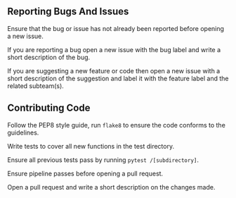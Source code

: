 ## Reporting Bugs And Issues

Ensure that the bug or issue has not already been reported before opening a new issue.

If you are reporting a bug open a new issue with the bug label and write a short description of the bug.

If you are suggesting a new feature or code then open a new issue with a short description of the suggestion and label it with the feature label and the related subteam(s).

## Contributing Code

Follow the PEP8 style guide, run `flake8` to ensure the code conforms to the guidelines.

Write tests to cover all new functions in the test directory.

Ensure all previous tests pass by running `pytest /[subdirectory]`.

Ensure pipeline passes before opening a pull request.

Open a pull request and write a short description on the changes made.
